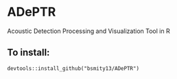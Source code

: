 # ADePTR
Acoustic Detection Processing and Visualization Tool in R

## To install:
`devtools::install_github("bsmity13/ADePTR")`
